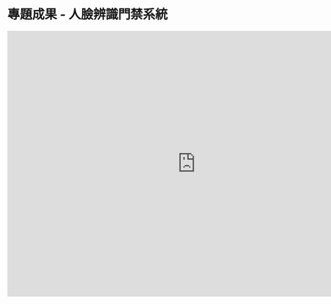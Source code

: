 # **專題成果 - 人臉辨識門禁系統**
<center><embed src="https://github.com/pccuTeng/Face-recognition/blob/master/%E5%B0%88%E9%A1%8C%E6%B5%B7%E5%A0%B1.pdf" width="850" height="600"></center>
